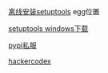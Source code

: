 [离线安装setuptools](http://blog.csdn.net/turkeyzhou/article/details/8880887) egg位置

[setuptools windows下载](https://pypi.python.org/pypi/setuptools/0.6c11#windows)

[pypi私服](https://pythonhosted.org/Basket/)

[hackercodex](http://hackercodex.com/)
